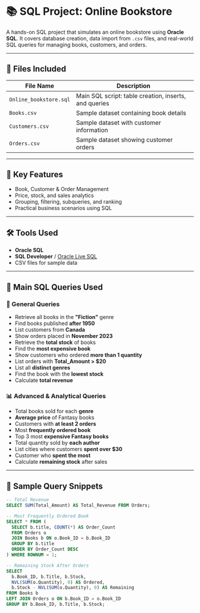 # 📚 SQL Project: Online Bookstore

A hands-on SQL project that simulates an online bookstore using **Oracle SQL**. It covers database creation, data import from `.csv` files, and real-world SQL queries for managing books, customers, and orders.

---

## 📁 Files Included

| File Name             | Description                                    |
|----------------------|------------------------------------------------|
| `Online_bookstore.sql` | Main SQL script: table creation, inserts, and queries |
| `Books.csv`           | Sample dataset containing book details         |
| `Customers.csv`       | Sample dataset with customer information       |
| `Orders.csv`          | Sample dataset showing customer orders         |

---

## 🧠 Key Features

- Book, Customer & Order Management  
- Price, stock, and sales analytics  
- Grouping, filtering, subqueries, and ranking  
- Practical business scenarios using SQL  

---

## 🛠 Tools Used

- **Oracle SQL**
- **SQL Developer** / [Oracle Live SQL](https://livesql.oracle.com)
- CSV files for sample data

---

## 🔑 Main SQL Queries Used

### 📘 General Queries
- Retrieve all books in the **"Fiction"** genre
- Find books published **after 1950**
- List customers from **Canada**
- Show orders placed in **November 2023**
- Retrieve the **total stock** of books
- Find the **most expensive book**
- Show customers who ordered **more than 1 quantity**
- List orders with **Total_Amount > $20**
- List all **distinct genres**
- Find the book with the **lowest stock**
- Calculate **total revenue**

### 📊 Advanced & Analytical Queries
- Total books sold for each **genre**
- **Average price** of Fantasy books
- Customers with **at least 2 orders**
- Most **frequently ordered book**
- Top 3 most **expensive Fantasy books**
- Total quantity sold by **each author**
- List cities where customers **spent over $30**
- Customer who **spent the most**
- Calculate **remaining stock** after sales

---

## 💬 Sample Query Snippets

```sql
-- Total Revenue
SELECT SUM(Total_Amount) AS Total_Revenue FROM Orders;

-- Most Frequently Ordered Book
SELECT * FROM (
  SELECT b.title, COUNT(*) AS Order_Count
  FROM Orders o
  JOIN Books b ON o.Book_ID = b.Book_ID
  GROUP BY b.title
  ORDER BY Order_Count DESC
) WHERE ROWNUM = 1;

-- Remaining Stock After Orders
SELECT 
  b.Book_ID, b.Title, b.Stock, 
  NVL(SUM(o.Quantity), 0) AS Ordered, 
  b.Stock - NVL(SUM(o.Quantity), 0) AS Remaining
FROM Books b
LEFT JOIN Orders o ON b.Book_ID = o.Book_ID
GROUP BY b.Book_ID, b.Title, b.Stock;



